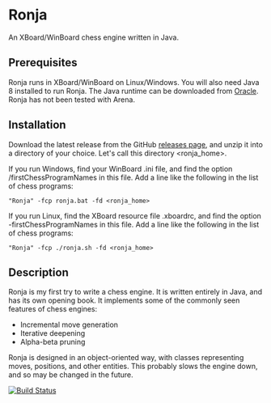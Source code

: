 # Ronja

An XBoard/WinBoard chess engine written in Java.

## Prerequisites

Ronja runs in XBoard/WinBoard on Linux/Windows. You will also need
Java 8 installed to run Ronja. The Java runtime can be downloaded
from [Oracle](https://java.com/download). Ronja has not been tested
with Arena.

## Installation

Download the latest release from the GitHub 
[releases page](https://github.com/dykstrom/ronja/releases), 
and unzip it into a directory of your choice. Let's call this directory
<ronja_home>.

If you run Windows, find your WinBoard .ini file, and find the option 
/firstChessProgramNames in this file. Add a line like the following 
in the list of chess programs:

    "Ronja" -fcp ronja.bat -fd <ronja_home>

If you run Linux, find the XBoard resource file .xboardrc, and find the
option -firstChessProgramNames in this file. Add a line like the
following in the list of chess programs:

    "Ronja" -fcp ./ronja.sh -fd <ronja_home>

## Description

Ronja is my first try to write a chess engine. It is written entirely 
in Java, and has its own opening book. It implements some of the
commonly seen features of chess engines:

* Incremental move generation
* Iterative deepening
* Alpha-beta pruning

Ronja is designed in an object-oriented way, with classes representing 
moves, positions, and other entities. This probably slows the engine
down, and so may be changed in the future.

[![Build Status](https://travis-ci.org/dykstrom/ronja.svg?branch=master)](https://travis-ci.org/dykstrom/ronja)

